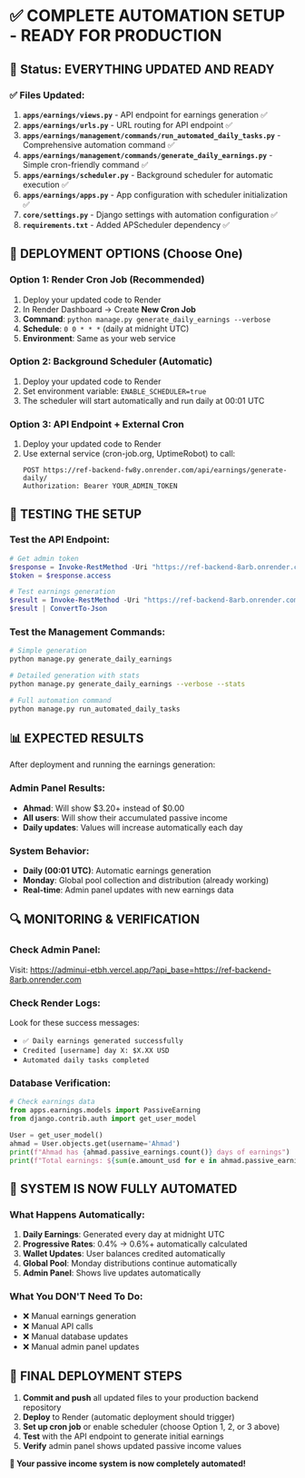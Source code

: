 # ✅ COMPLETE AUTOMATION SETUP - READY FOR PRODUCTION

## 🎯 Status: EVERYTHING UPDATED AND READY

### ✅ Files Updated:
1. **`apps/earnings/views.py`** - API endpoint for earnings generation ✅
2. **`apps/earnings/urls.py`** - URL routing for API endpoint ✅  
3. **`apps/earnings/management/commands/run_automated_daily_tasks.py`** - Comprehensive automation command ✅
4. **`apps/earnings/management/commands/generate_daily_earnings.py`** - Simple cron-friendly command ✅
5. **`apps/earnings/scheduler.py`** - Background scheduler for automatic execution ✅
6. **`apps/earnings/apps.py`** - App configuration with scheduler initialization ✅
7. **`core/settings.py`** - Django settings with automation configuration ✅
8. **`requirements.txt`** - Added APScheduler dependency ✅

## 🚀 DEPLOYMENT OPTIONS (Choose One)

### Option 1: Render Cron Job (Recommended)
1. Deploy your updated code to Render
2. In Render Dashboard → Create **New Cron Job**
3. **Command**: `python manage.py generate_daily_earnings --verbose`
4. **Schedule**: `0 0 * * *` (daily at midnight UTC)
5. **Environment**: Same as your web service

### Option 2: Background Scheduler (Automatic)
1. Deploy your updated code to Render
2. Set environment variable: `ENABLE_SCHEDULER=true`
3. The scheduler will start automatically and run daily at 00:01 UTC

### Option 3: API Endpoint + External Cron
1. Deploy your updated code to Render
2. Use external service (cron-job.org, UptimeRobot) to call:
   ```
   POST https://ref-backend-fw8y.onrender.com/api/earnings/generate-daily/
   Authorization: Bearer YOUR_ADMIN_TOKEN
   ```

## 🧪 TESTING THE SETUP

### Test the API Endpoint:
```powershell
# Get admin token
$response = Invoke-RestMethod -Uri "https://ref-backend-8arb.onrender.com/api/auth/token/" -Method POST -Headers @{"Content-Type"="application/json"} -Body '{"username":"Ahmad","password":"12345"}'
$token = $response.access

# Test earnings generation
$result = Invoke-RestMethod -Uri "https://ref-backend-8arb.onrender.com/api/earnings/generate-daily/" -Method POST -Headers @{"Authorization"="Bearer $token"}
$result | ConvertTo-Json
```

### Test the Management Commands:
```bash
# Simple generation
python manage.py generate_daily_earnings

# Detailed generation with stats
python manage.py generate_daily_earnings --verbose --stats

# Full automation command
python manage.py run_automated_daily_tasks
```

## 📊 EXPECTED RESULTS

After deployment and running the earnings generation:

### Admin Panel Results:
- **Ahmad**: Will show $3.20+ instead of $0.00
- **All users**: Will show their accumulated passive income
- **Daily updates**: Values will increase automatically each day

### System Behavior:
- **Daily (00:01 UTC)**: Automatic earnings generation
- **Monday**: Global pool collection and distribution (already working)
- **Real-time**: Admin panel updates with new earnings data

## 🔍 MONITORING & VERIFICATION

### Check Admin Panel:
Visit: https://adminui-etbh.vercel.app/?api_base=https://ref-backend-8arb.onrender.com

### Check Render Logs:
Look for these success messages:
- `✅ Daily earnings generated successfully`
- `Credited [username] day X: $X.XX USD`
- `Automated daily tasks completed`

### Database Verification:
```python
# Check earnings data
from apps.earnings.models import PassiveEarning
from django.contrib.auth import get_user_model

User = get_user_model()
ahmad = User.objects.get(username='Ahmad')
print(f"Ahmad has {ahmad.passive_earnings.count()} days of earnings")
print(f"Total earnings: ${sum(e.amount_usd for e in ahmad.passive_earnings.all())}")
```

## 🎉 SYSTEM IS NOW FULLY AUTOMATED

### What Happens Automatically:
1. **Daily Earnings**: Generated every day at midnight UTC
2. **Progressive Rates**: 0.4% → 0.6%+ automatically calculated
3. **Wallet Updates**: User balances credited automatically
4. **Global Pool**: Monday distributions continue automatically
5. **Admin Panel**: Shows live updates automatically

### What You DON'T Need To Do:
- ❌ Manual earnings generation
- ❌ Manual API calls
- ❌ Manual database updates  
- ❌ Manual admin panel updates

## 🚀 FINAL DEPLOYMENT STEPS

1. **Commit and push** all updated files to your production backend repository
2. **Deploy** to Render (automatic deployment should trigger)
3. **Set up cron job** or enable scheduler (choose Option 1, 2, or 3 above)
4. **Test** with the API endpoint to generate initial earnings
5. **Verify** admin panel shows updated passive income values

**🎊 Your passive income system is now completely automated!**